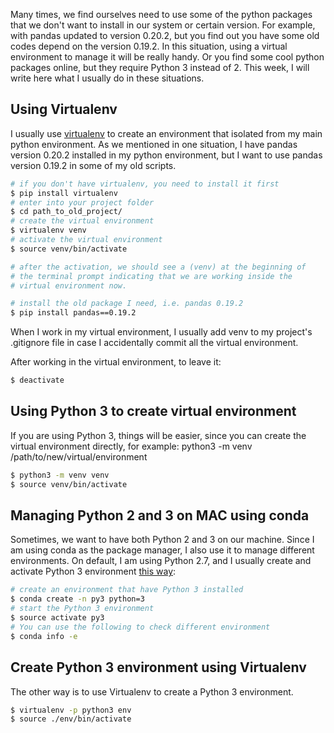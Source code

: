Many times, we find ourselves need to use some of the python packages that we don't want to install in our system or certain version. For example, with pandas updated to version 0.20.2, but you find out you have some old codes depend on the version 0.19.2. In this situation, using a virtual environment to manage it will be really handy. Or you find some cool python packages online, but they require Python 3 instead of 2. This week, I will write here what I usually do in these situations. 

## Using Virtualenv

I usually use [virtualenv](https://virtualenv.pypa.io/en/stable/) to create an environment that isolated from my main python environment. As we mentioned in one situation, I have pandas version 0.20.2 installed in my python environment, but I want to use pandas version 0.19.2 in some of my old scripts.

```bash
# if you don't have virtualenv, you need to install it first
$ pip install virtualenv
# enter into your project folder
$ cd path_to_old_project/
# create the virtual environment
$ virtualenv venv
# activate the virtual environment
$ source venv/bin/activate

# after the activation, we should see a (venv) at the beginning of 
# the terminal prompt indicating that we are working inside the 
# virtual environment now. 

# install the old package I need, i.e. pandas 0.19.2
$ pip install pandas==0.19.2
```

When I work in my virtual environment, I usually add venv to my project's .gitignore file in case I accidentally commit all the virtual environment. 

After working in the virtual environment, to leave it:

```bash
$ deactivate
```

## Using Python 3 to create virtual environment

If you are using Python 3, things will be easier, since you can create the virtual environment directly, for example: python3 -m venv /path/to/new/virtual/environment

```bash
$ python3 -m venv venv
$ source venv/bin/activate
```

## Managing Python 2 and 3 on MAC using conda

Sometimes, we want to have both Python 2 and 3 on our machine. Since I am using conda as the package manager, I also use it to manage different environments. On default, I am using Python 2.7, and I usually create and activate Python 3 environment [this way](https://conda.io/docs/py2or3.html):

```bash
# create an environment that have Python 3 installed
$ conda create -n py3 python=3
# start the Python 3 environment
$ source activate py3
# You can use the following to check different environment
$ conda info -e
```

## Create Python 3 environment using Virtualenv

The other way is to use Virtualenv to create a Python 3 environment. 

```bash
$ virtualenv -p python3 env
$ source ./env/bin/activate
```

